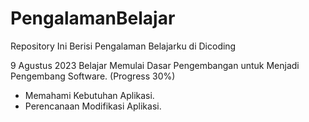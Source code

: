 # PengalamanBelajar
Repository Ini Berisi Pengalaman Belajarku di Dicoding

9 Agustus 2023
Belajar Memulai Dasar Pengembangan untuk Menjadi Pengembang Software. (Progress 30%)
  * Memahami Kebutuhan Aplikasi.
  * Perencanaan Modifikasi Aplikasi.
